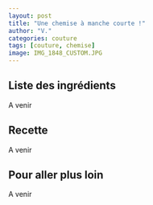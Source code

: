 ```yaml
---
layout: post
title: "Une chemise à manche courte !"
author: "V."
categories: couture
tags: [couture, chemise]
image: IMG_1848_CUSTOM.JPG
---
```


## Liste des ingrédients

A venir

## Recette

A venir

## Pour aller plus loin

A venir